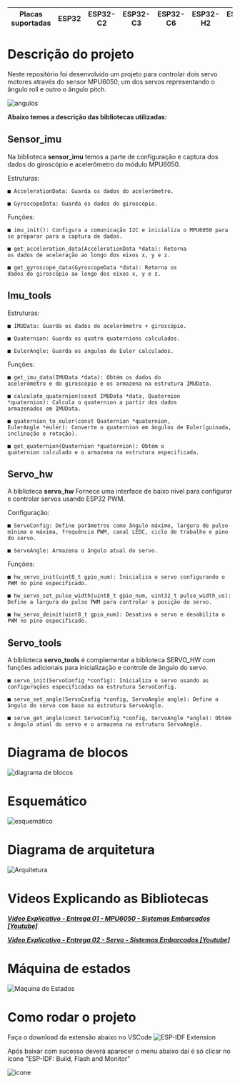 | Placas suportadas | ESP32 | ESP32-C2 | ESP32-C3 | ESP32-C6 | ESP32-H2 | ESP32-S2 | ESP32-S3 |
| ----------------- | ----- | -------- | -------- | -------- | -------- | -------- | -------- |
# Descrição do projeto
Neste repositório foi desenvolvido um projeto para controlar dois servo motores através do sensor MPU6050, um dos servos representando o ângulo roll e outro o ângulo pitch.

![angulos](images/pitch_roll.png)

**Abaixo temos a descrição das bibliotecas utilizadas:**

## Sensor_imu 

Na biblioteca **sensor_imu** temos a parte de configuração e captura dos dados do giroscópio e acelerômetro do módulo MPU6050.

Estruturas:

```
■ AccelerationData: Guarda os dados do acelerômetro.

■ GyroscopeData: Guarda os dados do giroscópio.
```

Funções:

```
■ imu_init(): Configura a comunicação I2C e inicializa o MPU6050 para se preparar para a captura de dados.

■ get_acceleration_data(AccelerationData *data): Retorna
os dados de aceleração ao longo dos eixos x, y e z.

■ get_gyroscope_data(GyroscopeData *data): Retorna os
dados do giroscópio ao longo dos eixos x, y e z.
```
## Imu_tools
Estruturas:

```
■ IMUData: Guarda os dados do acelerômetro + giroscópio.

■ Quaternion: Guarda os quatro quaternions calculados.

■ EulerAngle: Guarda os angulos de Euler calculados.
```

Funções:

```
■ get_imu_data(IMUData *data): Obtém os dados do
acelerômetro e do giroscópio e os armazena na estrutura IMUData.

■ calculate_quaternion(const IMUData *data, Quaternion
*quaternion): Calcula o quaternion a partir dos dados
armazenados em IMUData.

■ quaternion_to_euler(const Quaternion *quaternion,
EulerAngle *euler): Converte o quaternion em ângulos de Euler(guinada, inclinação e rotação).

■ get_quaternion(Quaternion *quaternion): Obtém o
quaternion calculado e o armazena na estrutura especificada.
```


## Servo_hw
A biblioteca **servo_hw** Fornece uma interface de baixo nível para configurar e controlar servos usando ESP32 PWM.

Configuração:  

```
■ ServoConfig: Define parâmetros como ângulo máximo, largura de pulso mínima e máxima, frequência PWM, canal LEDC, ciclo de trabalho e pino do servo.

■ ServoAngle: Armazena o ângulo atual do servo.
```

Funções:
```
■ hw_servo_init(uint8_t gpio_num): Inicializa o servo configurando o PWM no pino especificado.

■ hw_servo_set_pulse_width(uint8_t gpio_num, uint32_t pulse_width_us): Define a largura do pulso PWM para controlar a posição do servo.

■ hw_servo_deinit(uint8_t gpio_num): Desativa o servo e desabilita o PWM no pino especificado.
``` 

## Servo_tools
A biblioteca **servo_tools** é complementar a biblioteca SERVO_HW com funções adicionais para inicialização e controle de ângulo do servo.

```
■ servo_init(ServoConfig *config): Inicializa o servo usando as configurações especificadas na estrutura ServoConfig.

■ servo_set_angle(ServoConfig *config, ServoAngle angle): Define o ângulo do servo com base na estrutura ServoAngle.

■ servo_get_angle(const ServoConfig *config, ServoAngle *angle): Obtém o ângulo atual do servo e o armazena na estrutura ServoAngle.
```


# Diagrama de blocos
![diagrama de blocos](images/block_diagram.png)  

# Esquemático
![esquemático](images/esquematico.png)

# Diagrama de arquitetura
![Arquitetura](images/Diagrama.jpeg)

# Videos Explicando as Bibliotecas
***[Video Explicativo - Entrega 01 - MPU6050 - Sistemas Embarcados [Youtube]](https://www.youtube.com/watch?v=z6EThjjiCBM)***


***[Video Explicativo - Entrega 02 - Servo - Sistemas Embarcados [Youtube]](https://www.youtube.com/watch?v=dHcb04kcQVU)***

# Máquina de estados
![Maquina de Estados](images/state_machine.png)

# Como rodar o projeto
Faça o download da extensão abaixo no VSCode
![ESP-IDF Extension](images/extension.png)  

Após baixar com sucesso deverá aparecer o menu abaixo daí é só clicar no ícone "ESP-IDF: Build, Flash and Monitor"  

![icone](images/icone.png)







